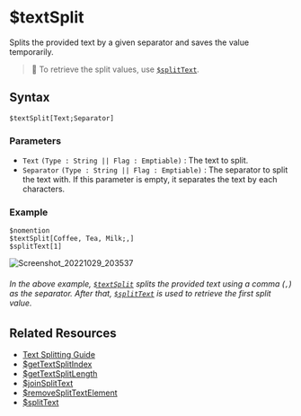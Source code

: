 # $textSplit
Splits the provided text by a given separator and saves the value temporarily.

> 📌 To retrieve the split values, use [`$splitText`](./splitText.md).

## Syntax
```
$textSplit[Text;Separator]
```

### Parameters
- `Text` `(Type : String || Flag : Emptiable)` : The text to split.
- `Separator` `(Type : String || Flag : Emptiable)` : The separator to split the text with. If this parameter is empty, it separates the text by each characters.

### Example
```
$nomention
$textSplit[Coffee, Tea, Milk;,]
$splitText[1]
```
![Screenshot_20221029_203537](https://user-images.githubusercontent.com/95774950/198839569-338c0892-80ef-4e7a-bbb7-dd696c6ab15b.png)

###### _In the above example, [`$textSplit`](#textsplit) splits the provided text using a comma (`,`) as the separator. After that, [`$splitText`](./splitText.md) is used to retrieve the first split value._

## Related Resources
- [Text Splitting Guide](../guides/textSplitting.md)
- [$getTextSplitIndex](./getTextSplitIndex.md)
- [$getTextSplitLength](./getTextSplitLength.md)
- [$joinSplitText](./joinSplitText.md)
- [$removeSplitTextElement](./removeSplitTextElement.md)
- [$splitText](./splitText.md)
